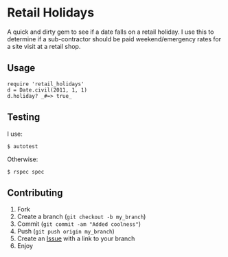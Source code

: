 Retail Holidays
===============

A quick and dirty gem to see if a date falls on a retail holiday. I use
this to determine if a sub-contractor should be paid weekend/emergency
rates for a site visit at a retail shop.

Usage
-----

    require 'retail_holidays'
    d = Date.civil(2011, 1, 1)
    d.holiday? _#=> true_

Testing
-------

I use:

    $ autotest

Otherwise:

    $ rspec spec

Contributing
------------

1. Fork
2. Create a branch (`git checkout -b my_branch`)
3. Commit (`git commit -am "Added coolness"`)
4. Push (`git push origin my_branch`)
5. Create an [Issue][1] with a link to your branch
6. Enjoy

[1]: http://github.com/dogenpunk/retail_holidays/issues
